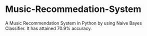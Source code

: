 # Music-Recommedation-System
A Music Recommendation System in Python by using Naive Bayes Classifier. 
It has attained 70.9% accuracy.
